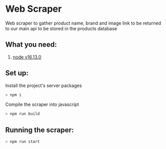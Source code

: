 # Web Scraper
Web scraper to gather product name, brand and image link to be returned to our main api to be stored in the products database

## What you need:

1. [node v16.13.0](https://nodejs.org/en/)


## Set up:


Install the project's server packages

```bash
> npm i
```


Compile the scraper into javascript

```bash
> npm run build
```


## Running the scraper:
```bash
> npm run start
```

